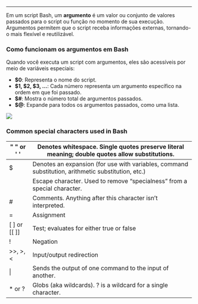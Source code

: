  
---

Em um script Bash, um **argumento** é um valor ou conjunto de valores passados para o script ou função no momento de sua execução. Argumentos permitem que o script receba informações externas, tornando-o mais flexível e reutilizável.

### Como funcionam os argumentos em Bash

Quando você executa um script com argumentos, eles são acessíveis por meio de variáveis especiais:

- **$0**: Representa o nome do script.
- **$1, $2, $3, ...**: Cada número representa um argumento específico na ordem em que foi passado.
- **$#**: Mostra o número total de argumentos passados.
- **$@**: Expande para todos os argumentos passados, como uma lista.

![](https://i.imgur.com/M8oMNzm.png)

### Common special characters used in Bash

| " " or ' '   | Denotes whitespace. Single quotes preserve literal meaning; double quotes allow substitutions.     |
| ------------ | -------------------------------------------------------------------------------------------------- |
| $            | Denotes an expansion (for use with variables, command substitution, arithmetic substitution, etc.) |
|              | Escape character. Used to remove “specialness” from a special character.                           |
| #            | Comments. Anything after this character isn’t interpreted.                                         |
| =            | Assignment                                                                                         |
| [ ] or [[ ]] | Test; evaluates for either true or false                                                           |
| !            | Negation                                                                                           |
| >>, >, <     | Input/output redirection                                                                           |
| \|           | Sends the output of one command to the input of another.                                           |
| * or ?       | Globs (aka wildcards). ? is a wildcard for a single character.                                     |